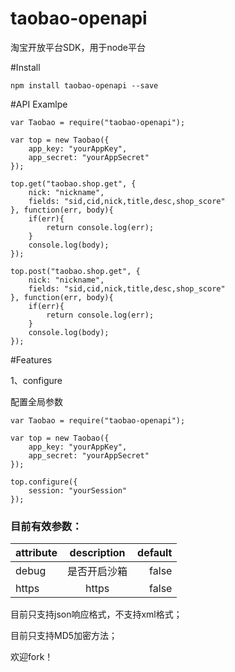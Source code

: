 # taobao-openapi
淘宝开放平台SDK，用于node平台

#Install

    npm install taobao-openapi --save
    
#API Examlpe

    var Taobao = require("taobao-openapi");
    
    var top = new Taobao({
        app_key: "yourAppKey",
        app_secret: "yourAppSecret"
    });
    
    top.get("taobao.shop.get", {
        nick: "nickname",
        fields: "sid,cid,nick,title,desc,shop_score"
    }, function(err, body){
        if(err){
            return console.log(err);
        }
        console.log(body);
    });
    
    top.post("taobao.shop.get", {
        nick: "nickname",
        fields: "sid,cid,nick,title,desc,shop_score"
    }, function(err, body){
        if(err){
            return console.log(err);
        }
        console.log(body);
    });
    
#Features

1、configure

配置全局参数

    var Taobao = require("taobao-openapi");
    
    var top = new Taobao({
        app_key: "yourAppKey",
        app_secret: "yourAppSecret"
    });
    
    top.configure({
        session: "yourSession"
    });
    
### 目前有效参数：

| attribute    | description   | default  |
| -------------|:-------------:| -----:   |
| debug        | 是否开启沙箱    | false    |
| https        | https         | false    |

目前只支持json响应格式，不支持xml格式；

目前只支持MD5加密方法；

欢迎fork！